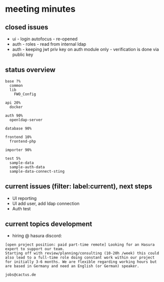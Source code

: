 # meeting minutes 

## closed issues
- ui - login autofocus - re-opened
- auth - roles - read from internal ldap
- auth - keeping jwt priv key on auth module only - verification is done via public key

## status overview
```console
base ?%
  common
  lib
    FWO_Config

api 20%
  docker

auth 90%
  openldap-server

database 90%

frontend 10%
  frontend-php

importer 90%

test 5%
  sample-data
  sample-auth-data
  sample-data-connect-sting
```

## current issues (filter: label:current), next steps
- UI reporting
- UI add user, add ldap connection
- Auth test 

## current topics development
- hiring @ hasura discord:
```
[open project position: paid part-time remote] Looking for an Hasura expert to support our team.
Starting off with review/planning/consulting (10-20h /week) this could also lead to a full-time role doing constant work within our project for initially 3-6 months. We are flexible regarding working hours but are based in Germany and need an English (or German) speaker.

jobs@cactus.de
```

